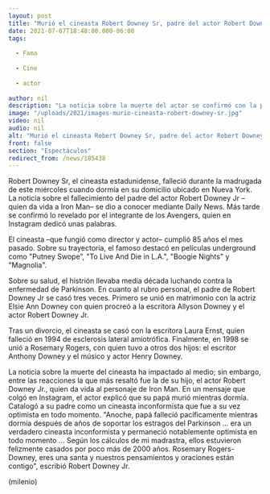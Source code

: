 ```yaml
---
layout: post
title: "Murió el cineasta Robert Downey Sr, padre del actor Robert Downey Jr"
date: 2021-07-07T18:48:00.000-06:00
tags:
  
  - Fama
  
  - Cine
  
  - actor
  
author: nil
description: "La noticia sobre la muerte del actor se confirmó con la publicación que hizo su hijo, el actor Robert Downey Jr, en Instagram. "
image: "/uploads/2021/images-murio-cineasta-robert-downey-sr.jpg"
video: nil
audio: nil
alt: "Murió el cineasta Robert Downey Sr, padre del actor Robert Downey Jr"
front: false
section: "Espectáculos"
redirect_from: /news/185438
---
```


Robert Downey Sr, el cineasta estadunidense, falleció durante la madrugada de este miércoles cuando dormía en su domicilio ubicado en Nueva York. La noticia sobre el fallecimiento del padre del actor Robert Downey Jr –quien da vida a Iron Man– se dio a conocer mediante Daily News. Más tarde se confirmó lo revelado por el integrante de los Avengers, quien en Instagram dedicó unas palabras. 

El cineasta –que fungió como director y actor– cumplió 85 años el mes pasado. Sobre su trayectoria, el famoso destacó en películas underground como "Putney Swope”, "To Live And Die in L.A.", "Boogie Nights" y "Magnolia". 

Sobre su salud, el histrión llevaba media década luchando contra la enfermedad de Parkinson. En cuanto al rubro personal, el padre de Robert Downey Jr se casó tres veces. Primero se unió en matrimonio con la actriz Elsie Ann Downey con quien procreó a la escritora Allyson Downey y el actor Robert Downey Jr.

Tras un divorcio, el cineasta se casó con la escritora Laura Ernst, quien falleció en 1994 de esclerosis lateral amiotrófica. Finalmente, en 1998 se unió a Rosemary Rogers, con quien tuvo a otros dos hijos: el escritor Anthony Downey y el músico y actor Henry Downey. 

La noticia sobre la muerte del cineasta ha impactado al medio; sin embargo, entre las reacciones la que más resaltó fue la de su hijo, el actor Robert Downey Jr., quien da vida al personaje de Iron Man. En un mensaje que colgó en Instagram, el actor explicó que su papá murió mientras dormía. Catalogó a su padre como un cineasta inconformista que fue a su vez optimista en todo momento. "Anoche, papá falleció pacíficamente mientras dormía después de años de soportar los estragos del Parkinson ... era un verdadero cineasta inconformista y permaneció notablemente optimista en todo momento ... Según los cálculos de mi madrastra, ellos estuvieron felizmente casados por poco más de 2000 años. Rosemary Rogers-Downey, eres una santa y nuestros pensamientos y oraciones están contigo", escribió Robert Downey Jr.

(milenio)